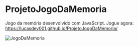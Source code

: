 # ProjetoJogoDaMemoria
Jogo da memória desenvolvido com JavaScript.
Jogue agora: https://lucasdev001.github.io/ProjetoJogoDaMemoria/

![JogoDaMemoria](https://user-images.githubusercontent.com/84925398/166554304-e6906c29-1225-41d7-985f-d48db09eb93f.gif)
